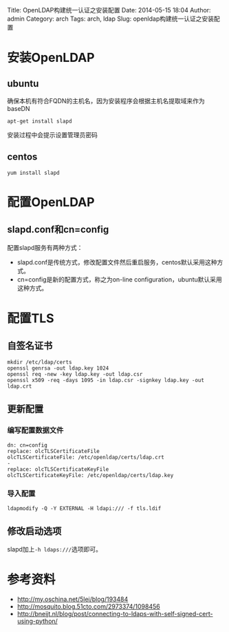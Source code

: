 Title: OpenLDAP构建统一认证之安装配置
Date: 2014-05-15 18:04
Author: admin
Category: arch
Tags: arch, ldap
Slug: openldap构建统一认证之安装配置

安装OpenLDAP
============

ubuntu
------

确保本机有符合FQDN的主机名，因为安装程序会根据主机名提取域来作为baseDN

    apt-get install slapd

安装过程中会提示设置管理员密码

centos
------

    yum install slapd

配置OpenLDAP
============

slapd.conf和cn=config
---------------------

配置slapd服务有两种方式：  

* slapd.conf是传统方式，修改配置文件然后重启服务，centos默认采用这种方式。  
* cn=config是新的配置方式，称之为on-line configuration，ubuntu默认采用这种方式。

配置TLS
=======

自签名证书
----------

    mkdir /etc/ldap/certs
    openssl genrsa -out ldap.key 1024
    openssl req -new -key ldap.key -out ldap.csr
    openssl x509 -req -days 1095 -in ldap.csr -signkey ldap.key -out ldap.crt

更新配置
--------

### 编写配置数据文件

    dn: cn=config
    replace: olcTLSCertificateFile
    olcTLSCertificateFile: /etc/openldap/certs/ldap.crt
    -
    replace: olcTLSCertificateKeyFile
    olcTLSCertificateKeyFile: /etc/openldap/certs/ldap.key

### 导入配置

    ldapmodify -Q -Y EXTERNAL -H ldapi:/// -f tls.ldif

修改启动选项
------------

slapd加上`-h ldaps:///`选项即可。

参考资料
========

-   http://my.oschina.net/5lei/blog/193484
-   http://mosquito.blog.51cto.com/2973374/1098456
-   http://bneijt.nl/blog/post/connecting-to-ldaps-with-self-signed-cert-using-python/

